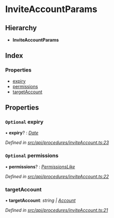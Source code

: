 # InviteAccountParams

## Hierarchy

* **InviteAccountParams**

## Index

### Properties

* [expiry](inviteaccountparams.md#optional-expiry)
* [permissions](inviteaccountparams.md#optional-permissions)
* [targetAccount](inviteaccountparams.md#targetaccount)

## Properties

### `Optional` expiry

• **expiry**? : [_Date_](../enums/transactionargumenttype.md#date)

_Defined in_ [_src/api/procedures/inviteAccount.ts:23_](https://github.com/PolymathNetwork/polymesh-sdk/blob/bf2b7a12/src/api/procedures/inviteAccount.ts#L23)

### `Optional` permissions

• **permissions**? : [_PermissionsLike_](../globals.md#permissionslike)

_Defined in_ [_src/api/procedures/inviteAccount.ts:22_](https://github.com/PolymathNetwork/polymesh-sdk/blob/bf2b7a12/src/api/procedures/inviteAccount.ts#L22)

### targetAccount

• **targetAccount**: _string \|_ [_Account_](../classes/account.md)

_Defined in_ [_src/api/procedures/inviteAccount.ts:21_](https://github.com/PolymathNetwork/polymesh-sdk/blob/bf2b7a12/src/api/procedures/inviteAccount.ts#L21)

